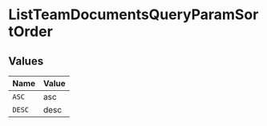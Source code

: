 # ListTeamDocumentsQueryParamSortOrder


## Values

| Name   | Value  |
| ------ | ------ |
| `ASC`  | asc    |
| `DESC` | desc   |